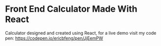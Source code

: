 ﻿# Front End Calculator Made With React
 
 Calculator designed and created using React, for a live demo visit my code pen: https://codepen.io/ericbfeng/pen/JjEemPW
